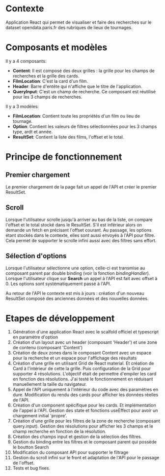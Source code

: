 # Contexte

Application React qui permet de visualiser et faire des recherches sur le dataset opendata.paris.fr des rubriques de lieux de tournages.


# Composants et modèles

Il y a 4 composants:
- **Content**: Il est composé des deux grilles : la grille pour les champs de recherches et la grille des cards.
- **FilmLocation**: C'est la card d'un film.
- **Header**: Barre d'entête qui n'affiche que le titre de l'application.
- **QueryInput**: C'est un champ de recherche. Ce composant est réutilisé pour les 3 champs de recherches.

Il y a 3 modèles:
- **FilmLocation**: Contient toute les propriétés d'un film ou lieu de tournage.
- **Option**: Contient les valeurs de filtres sélectionnées pour les 3 champs type, ardt et année.
- **ResultSet**: Contient la liste des films, l'offset et le total.


# Principe de fonctionnement

## Premier chargement

Le premier chargement de la page fait un appel de l'API et créer le premier ResultSet.

## Scroll

Lorsque l'utilisateur scrolle jusqu'à arriver au bas de la liste, on compare l'offset et le total stocké dans le ResultSet. S'il est inférieur alors on demande un fetch en précisant l'offset courant. Au passage, les options étant stockés dans le contexte, elles sont aussi envoyés à l'API pour filtre. Cela permet de supporter le scrolle infini aussi avec des filtres sans effort.

## Sélection d'options

Lorsque l'utilisateur sélectionne une option, celle-ci est transmise au composant parent par double binding (voir la fonction _bindingHandler_).
Lorsque l'utilisateur clique sur **Search** un appel à l'API est fait avec offset à 0. Les options sont systématiquement passé à l'API. 

Au retour de l'API le contexte est mis à jours : création d'un nouveau ResultSet composé des anciennes données et des nouvelles données.

# Etapes de développement

1. Génération d'une application React avec le scalfold officiel et typescript en paramètre d'option
2. Création d'un layout avec un header (composant 'Header') et une zone de contenu (composant 'Content')
3. Création de deux zones dans le composant Content avec un espace pour la recherche et un espace pour l'affichage des résultats
4. Création d'une grille en utilisant Grid de React material. Et création de Card à l'intérieur de cette la grille. Puis configuration de la Grid pour supporter 4 résolutions. L'objectif était de permettre d'empiler les card en fonction des résolutions. J'ai testé le fonctionnement en réduisant manuellement la taille du navigateur.
5. Appel de l'API uniquement à l'intérieur du code avec des paramètres en dure. Modification du rendu des cards pour afficher les données réelles de l'API.
6. Création d'un component spécifique pour les cards. Et implémentation de l'appel à l'API. Gestion des state et fonctions useEffect pour avoir un chargement initial 'propre'.
7. Création d'une grille pour les filtres de la zone de recherche (composant query.input). Gestion des résolutions pour afficher les 3 champs et le champ recherche en fonction de la résolution.
8. Création des champs input et gestion de la sélection des filtres.
9. Gestion du binding entre les filtres et le composant parent qui possède le boutton Search
10. Modification du composant API pour supporter le filtrage
11. Gestion du scroll infini sur le front et adaptation de l'API pour le passage de l'offset.
12. Tests et bug fixes.